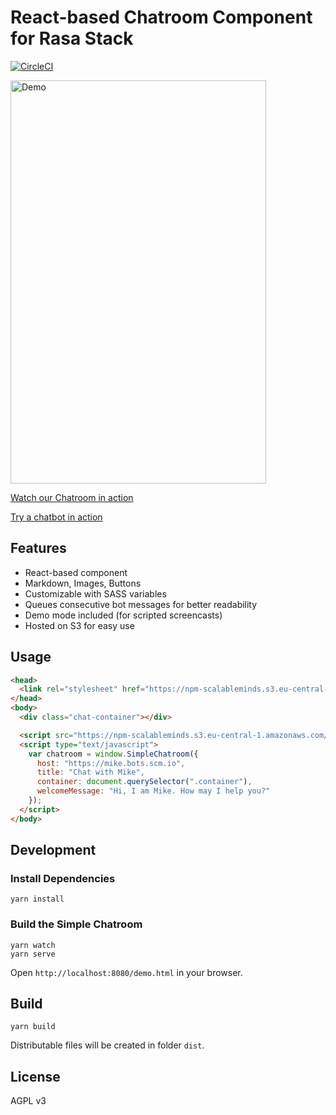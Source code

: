 # React-based Chatroom Component for Rasa Stack

[![CircleCI](https://circleci.com/gh/scalableminds/simple-chatroom.svg?style=svg)](https://circleci.com/gh/scalableminds/simple-chatroom)

<a href="https://npm-scalableminds.s3.eu-central-1.amazonaws.com/@scalableminds/simple-chatroom@master/demo.html"><img src="https://npm-scalableminds.s3.amazonaws.com/%40scalableminds/simple-chatroom/demo.gif" alt="Demo" width="409" height="645" /></a>

[Watch our Chatroom in action](https://npm-scalableminds.s3.eu-central-1.amazonaws.com/@scalableminds/simple-chatroom@master/demo.html)

[Try a chatbot in action](https://scalableminds.com/)

## Features

* React-based component
* Markdown, Images, Buttons
* Customizable with SASS variables
* Queues consecutive bot messages for better readability
* Demo mode included (for scripted screencasts)
* Hosted on S3 for easy use

## Usage

```html
<head>
  <link rel="stylesheet" href="https://npm-scalableminds.s3.eu-central-1.amazonaws.com/@scalableminds/simple-chatroom@master/dist/Chatroom.css" />
</head>
<body>
  <div class="chat-container"></div>

  <script src="https://npm-scalableminds.s3.eu-central-1.amazonaws.com/@scalableminds/simple-chatroom@master/dist/Chatroom.js"/></script>
  <script type="text/javascript">
    var chatroom = window.SimpleChatroom({
      host: "https://mike.bots.scm.io",
      title: "Chat with Mike",
      container: document.querySelector(".container"),
      welcomeMessage: "Hi, I am Mike. How may I help you?"
    });
  </script>
</body>
```

## Development

### Install Dependencies

```
yarn install
```

### Build the Simple Chatroom

```
yarn watch
yarn serve
```

Open `http://localhost:8080/demo.html` in your browser.

## Build

```
yarn build
```

Distributable files will be created in folder `dist`.

## License

AGPL v3

